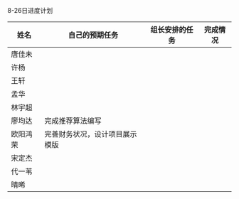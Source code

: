 8-26日进度计划

 

| 姓名     | 自己的预期任务   | 组长安排的任务 | 完成情况 |
| -------- | ---------------- | -------------- | -------- |
| 唐佳未   |                  |                |          |
| 许杨     |                  |                |          |
| 王轩     |                  |                |          |
| 孟华     |                  |                |          |
| 林宇超   |                  |                |          |
| 廖均达   | 完成推荐算法编写 |                |          |
| 欧阳鸿荣 | 完善财务状况，设计项目展示模版                |                |          |
| 宋定杰   |                  |                |          |
| 代一苇   |                  |                |          |
| 晴晞     |                  |                |          |

 
